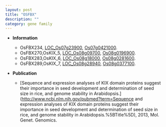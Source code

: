 ```yaml
---
layout: post
title: "OSFBX"
description: ""
category: gene family
---
```


* **Information**  
    + OsFBX234, [LOC_Os07g23900](http://rice.uga.edu/cgi-bin/ORF_infopage.cgi?orf=LOC_Os07g23900), [Os07g0421000](https://rapdb.dna.affrc.go.jp/locus/?name=Os07g0421000).
    + OsFBX270,OsKIX_5, [LOC_Os08g09700](http://rice.uga.edu/cgi-bin/ORF_infopage.cgi?orf=LOC_Os08g09700), [Os08g0196900](https://rapdb.dna.affrc.go.jp/locus/?name=Os08g0196900).
    + OsFBX283,OsKIX_6, [LOC_Os08g18000](http://rice.uga.edu/cgi-bin/ORF_infopage.cgi?orf=LOC_Os08g18000), [Os08g0281600](https://rapdb.dna.affrc.go.jp/locus/?name=Os08g0281600).
    + OsFBX289,OsKIX_7, [LOC_Os08g28940](http://rice.uga.edu/cgi-bin/ORF_infopage.cgi?orf=LOC_Os08g28940), [Os08g0377100](https://rapdb.dna.affrc.go.jp/locus/?name=Os08g0377100).

* **Publication**  
    + [Sequence and expression analyses of KIX domain proteins suggest their importance in seed development and determination of seed size in rice, and genome stability in Arabidopsis.](http://www.ncbi.nlm.nih.gov/pubmed?term=Sequence and expression analyses of KIX domain proteins suggest their importance in seed development and determination of seed size in rice, and genome stability in Arabidopsis.%5BTitle%5D), 2013, Mol. Genet. Genomics.


